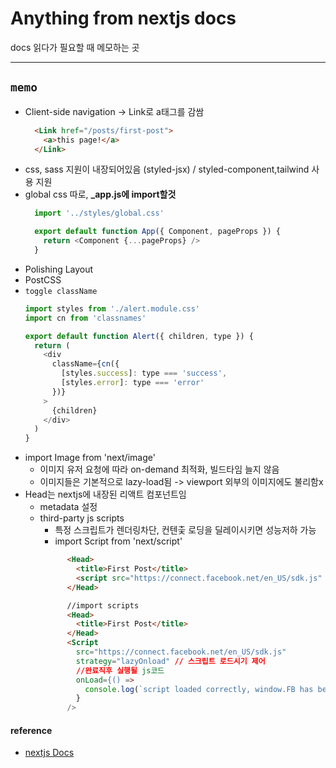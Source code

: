 # Anything from nextjs docs
  docs 읽다가 필요할 때 메모하는 곳
***

## `memo`

- Client-side navigation -> Link로 a태그를 감쌈
  ```html
    <Link href="/posts/first-post">
      <a>this page!</a>
    </Link>
  ```
- css, sass 지원이 내장되어있음 (styled-jsx) / styled-component,tailwind 사용 지원
- global css 따로, **_app.js에 import할것**
  ```js
    import '../styles/global.css'

    export default function App({ Component, pageProps }) {
      return <Component {...pageProps} />
    }
  ```
- Polishing Layout
- PostCSS
- `toggle className`
  ```js
  import styles from './alert.module.css'
  import cn from 'classnames'

  export default function Alert({ children, type }) {
    return (
      <div
        className={cn({
          [styles.success]: type === 'success',
          [styles.error]: type === 'error'
        })}
      >
        {children}
      </div>
    )
  }
  ```
- import Image from 'next/image'
  - 이미지 유저 요청에 따라 on-demand 최적화, 빌드타임 늘지 않음
  - 이미지들은 기본적으로 lazy-load됨 -> viewport 외부의 이미지에도 불리함x
- Head는 nextjs에 내장된 리액트 컴포넌트임
  - metadata 설정
  - third-party js scripts
    - 특정 스크립트가 렌더링차단, 컨텐츷 로딩을 딜레이시키면 성능저하 가능
    - import Script from 'next/script'
    ```html
          <Head>
            <title>First Post</title>
            <script src="https://connect.facebook.net/en_US/sdk.js" />
          </Head>

          //import scripts
          <Head>
            <title>First Post</title>
          </Head>
          <Script
            src="https://connect.facebook.net/en_US/sdk.js"
            strategy="lazyOnload" // 스크립트 로드시기 제어
            //완료직후 실행될 js코드
            onLoad={() =>
              console.log(`script loaded correctly, window.FB has been populated`)
            }
          />
    ```
#### reference
- [nextjs Docs](https://nextjs.org/docs/basic-features/data-fetching)

